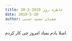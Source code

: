 ```yaml
---
title: خاطره روز 2019-5-20
date: 2019-5-20
author: شعبان محمد حسنی
---
```


اصلا یادم نمیاد امروز چی کار کردم.